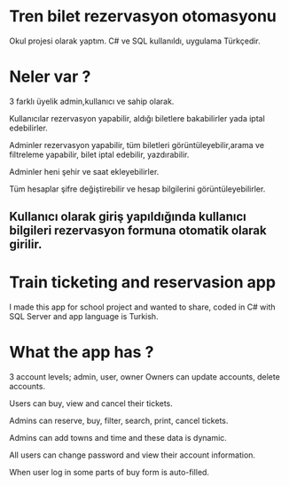 # Tren bilet rezervasyon otomasyonu
Okul projesi olarak yaptım. C# ve SQL kullanıldı, uygulama Türkçedir.

# Neler var ?
3 farklı üyelik admin,kullanıcı ve sahip olarak.

Kullanıcılar rezervasyon yapabilir, aldığı biletlere bakabilirler yada iptal edebilirler.

Adminler rezervasyon yapabilir, tüm biletleri görüntüleyebilir,arama ve filtreleme yapabilir, bilet iptal edebilir, yazdırabilir.

Adminler heni şehir ve saat ekleyebilirler.

Tüm hesaplar şifre değiştirebilir ve hesap bilgilerini görüntüleyebilirler.

Kullanıcı olarak giriş yapıldığında kullanıcı bilgileri rezervasyon formuna otomatik olarak girilir.
---
# Train ticketing and reservasion app

I made this app for school project and wanted to share, coded in C# with SQL Server and app language is Turkish.

# What the app has ? 
3 account levels; admin, user, owner Owners can update accounts, delete accounts.

Users can buy, view and cancel their tickets.

Admins can reserve, buy, filter, search, print, cancel tickets.

Admins can add towns and time and these data is dynamic.

All users can change password and view their account information.

When user log in some parts of buy form is auto-filled.

